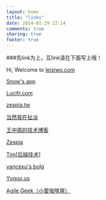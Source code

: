 ```yaml
---
layout: home
title: "links"
date: 2014-01-29 22:14
comments: true
sharing: true
footer: true
---
```


###先link为上，互link请在下面写上哦！

Hi, Welcome to [leisiwo.com](/)


[Snow's app](http://snowleung.cnblogs.com)

[Lucifr.com](http://lucifr.com)

[zespia.tw](http://zespia.tw)

[当然我在扯淡](http://www.yinwang.org)

[王中周的技术博客](http://wangzz.github.io)

[Zespia](http://zespia.tw)

[Tim[后端技术]](http://timyang.net/)

[vancexu's bolg](http://vancexu.github.io)

[Yuguo.us](https://yuguo.us/)

[Agile Geek（小愛咖啡屋）](http://agilemobidev.com/)
